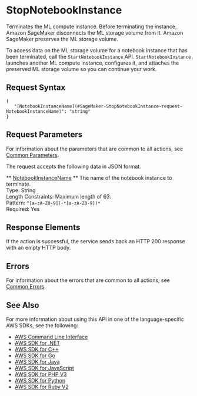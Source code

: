 # StopNotebookInstance<a name="API_StopNotebookInstance"></a>

Terminates the ML compute instance\. Before terminating the instance, Amazon SageMaker disconnects the ML storage volume from it\. Amazon SageMaker preserves the ML storage volume\. 

To access data on the ML storage volume for a notebook instance that has been terminated, call the `StartNotebookInstance` API\. `StartNotebookInstance` launches another ML compute instance, configures it, and attaches the preserved ML storage volume so you can continue your work\. 

## Request Syntax<a name="API_StopNotebookInstance_RequestSyntax"></a>

```
{
   "[NotebookInstanceName](#SageMaker-StopNotebookInstance-request-NotebookInstanceName)": "string"
}
```

## Request Parameters<a name="API_StopNotebookInstance_RequestParameters"></a>

For information about the parameters that are common to all actions, see [Common Parameters](CommonParameters.md)\.

The request accepts the following data in JSON format\.

 ** [NotebookInstanceName](#API_StopNotebookInstance_RequestSyntax) **   <a name="SageMaker-StopNotebookInstance-request-NotebookInstanceName"></a>
The name of the notebook instance to terminate\.  
Type: String  
Length Constraints: Maximum length of 63\.  
Pattern: `^[a-zA-Z0-9](-*[a-zA-Z0-9])*`   
Required: Yes

## Response Elements<a name="API_StopNotebookInstance_ResponseElements"></a>

If the action is successful, the service sends back an HTTP 200 response with an empty HTTP body\.

## Errors<a name="API_StopNotebookInstance_Errors"></a>

For information about the errors that are common to all actions, see [Common Errors](CommonErrors.md)\.

## See Also<a name="API_StopNotebookInstance_SeeAlso"></a>

For more information about using this API in one of the language\-specific AWS SDKs, see the following:
+  [AWS Command Line Interface](http://docs.aws.amazon.com/goto/aws-cli/sagemaker-2017-07-24/StopNotebookInstance) 
+  [AWS SDK for \.NET](http://docs.aws.amazon.com/goto/DotNetSDKV3/sagemaker-2017-07-24/StopNotebookInstance) 
+  [AWS SDK for C\+\+](http://docs.aws.amazon.com/goto/SdkForCpp/sagemaker-2017-07-24/StopNotebookInstance) 
+  [AWS SDK for Go](http://docs.aws.amazon.com/goto/SdkForGoV1/sagemaker-2017-07-24/StopNotebookInstance) 
+  [AWS SDK for Java](http://docs.aws.amazon.com/goto/SdkForJava/sagemaker-2017-07-24/StopNotebookInstance) 
+  [AWS SDK for JavaScript](http://docs.aws.amazon.com/goto/AWSJavaScriptSDK/sagemaker-2017-07-24/StopNotebookInstance) 
+  [AWS SDK for PHP V3](http://docs.aws.amazon.com/goto/SdkForPHPV3/sagemaker-2017-07-24/StopNotebookInstance) 
+  [AWS SDK for Python](http://docs.aws.amazon.com/goto/boto3/sagemaker-2017-07-24/StopNotebookInstance) 
+  [AWS SDK for Ruby V2](http://docs.aws.amazon.com/goto/SdkForRubyV2/sagemaker-2017-07-24/StopNotebookInstance) 